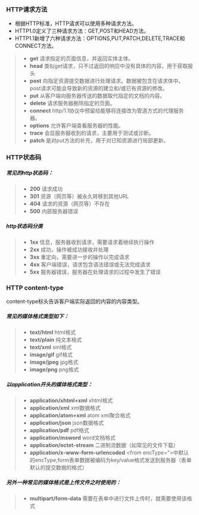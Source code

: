 ### HTTP请求方法
* 根据HTTP标准，HTTP请求可以使用多种请求方法。
* HTTP1.0定义了三种请求方法：GET,POST和HEAD方法。
* HTTP1.1新增了六种请求方法：OPTIONS,PUT,PATCH,DELETE,TRACE和CONNECT方法。
> - __get__ 请求指定的页面信息，并返回实体主体。
> - __head__ 类似get请求，只不过返回的响应中没有具体的内容，用于获取报头
> - __post__ 向指定资源提交数据进行处理请求。数据被包含在请求体中。post请求可能会导致新的资源的建立和/或已有资源的修改。
> - __put__ 从客户端向服务器传送的数据取代指定的文档的内容。
> - __delete__ 请求服务器删除指定的页面。
> - __connect__ http/1.1协议中预留给能够将连接改为管道方式的代理服务器。
> - __options__ 允许客户端查看服务器的性能。
> - __trace__ 会显服务器收到的请求，主要用于测试或诊断。
> - __patch__ 是对put方法的补充，用于对已知资源进行局部更新。

### HTTP状态码
##### 常见的http状态码：
> - **200** 请求成功
> - **301** 资源（网页等）被永久转移到其他URL
> - **404** 请求的资源（网页等）不存在
> - **500** 内部服务器错误
##### http状态码分类
> - **1xx** 信息，服务器收到请求，需要请求着继续执行操作
> - **2xx** 成功，操作被成功接收并处理
> - **3xx** 重定向，需要进一步的操作以完成请求
> - **4xx** 客户端错误，请求包含语法错误或无法完成请求
> - **5xx** 服务器错误，服务器在处理请求的过程中发生了错误

### HTTP content-type
content-type标头告诉客户端实际返回的内容的内容类型。
##### 常见的媒体格式类型如下：
> - **text/html** html格式
> - **text/plain** 纯文本格式
> - **text/xml** xml格式
> - **image/gif** gif格式
> - **image/jpeg** jpg格式
> - **image/png** png格式
##### 以application开头的媒体格式类型：
> - **application/xhtml+xml** xhtml格式
> - **application/xml** xml数据格式
> - **application/atom+xml** atom xml聚合格式
> - **application/json** json数据格式
> - **application/pdf** pdf格式
> - **application/msword** word文档格式
> - **application/octet-stream** 二进制流数据（如常见的文件下载）
> - **application/x-www-form-urlencoded**  <from encType=">中默认的encType,form表单数据被编码为key/value格式发送到服务器（表单默认的提交数据的格式）
##### 另外一种常见的媒体格式是上传文件之时使用的：
> - **multipart/form-data** 需要在表单中进行文件上传时，就需要使用该格式
